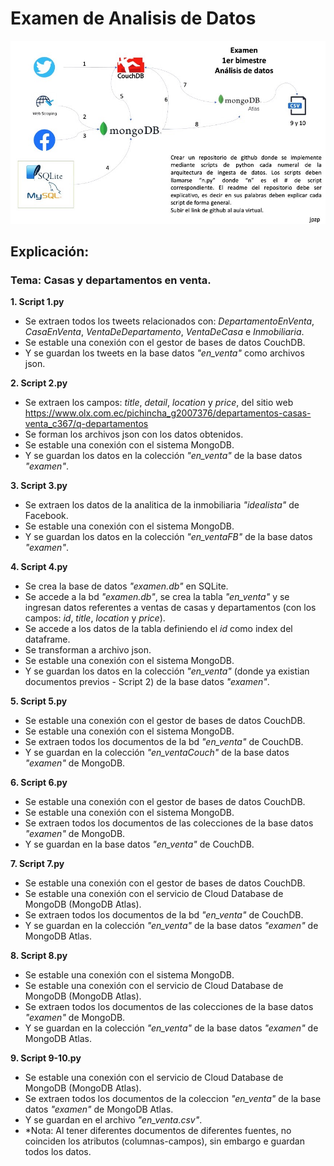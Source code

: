 # Examen de Analisis de Datos
![Indicaciones](https://github.com/GabiCC08/examen_AnalisisDatos/blob/main/Indicaciones.jpg)

## Explicación:

### Tema: Casas y departamentos en venta.

**1. Script 1.py**
- Se extraen todos los tweets relacionados con: *DepartamentoEnVenta*, *CasaEnVenta*, *VentaDeDepartamento*, *VentaDeCasa* e *Inmobiliaria*.
- Se estable una conexión con el gestor de bases de datos CouchDB.
- Y se guardan los tweets en la base datos *"en_venta"* como archivos json.

**2. Script 2.py**
- Se extraen los campos: *title*, *detail*, *location* y *price*, del sitio web https://www.olx.com.ec/pichincha_g2007376/departamentos-casas-venta_c367/q-departamentos 
- Se forman los archivos json con los datos obtenidos.
- Se estable una conexión con el sistema MongoDB.
- Y se guardan los datos en la colección *"en_venta"* de la base datos *"examen"*.

**3. Script 3.py**
- Se extraen los datos de la analitica de la inmobiliaria *"idealista"* de Facebook.
- Se estable una conexión con el sistema MongoDB.
- Y se guardan los datos en la colección *"en_ventaFB"* de la base datos *"examen"*.

**4. Script 4.py**
- Se crea la base de datos *"examen.db"* en SQLite.
- Se accede a la bd *"examen.db"*, se crea la tabla *"en_venta"* y se ingresan datos referentes a ventas de casas y departamentos (con los campos: *id*, *title*, *location* y *price*).
- Se accede a los datos de la tabla definiendo el *id* como index del dataframe.
- Se transforman a archivo json.
- Se estable una conexión con el sistema MongoDB.
- Y se guardan los datos en la colección *"en_venta"* (donde ya existian documentos previos - Script 2) de la base datos *"examen"*.

**5. Script 5.py**
- Se estable una conexión con el gestor de bases de datos CouchDB.
- Se estable una conexión con el sistema MongoDB.
- Se extraen todos los documentos de la bd *"en_venta"* de CouchDB.
- Y se guardan en la colección *"en_ventaCouch"* de la base datos *"examen"* de MongoDB.

**6. Script 6.py**
- Se estable una conexión con el gestor de bases de datos CouchDB.
- Se estable una conexión con el sistema MongoDB.
- Se extraen todos los documentos de las colecciones de la base datos *"examen"* de MongoDB.
- Y se guardan en la base datos *"en_venta"* de CouchDB.

**7. Script 7.py**
- Se estable una conexión con el gestor de bases de datos CouchDB.
- Se estable una conexión con el servicio de Cloud Database de MongoDB (MongoDB Atlas).
- Se extraen todos los documentos de la bd *"en_venta"* de CouchDB.
- Y se guardan en la colección *"en_venta"* de la base datos *"examen"* de MongoDB Atlas.

**8. Script 8.py**
- Se estable una conexión con el sistema MongoDB.
- Se estable una conexión con el servicio de Cloud Database de MongoDB (MongoDB Atlas).
- Se extraen todos los documentos de las colecciones de la base datos *"examen"* de MongoDB.
- Y se guardan en la colección *"en_venta"* de la base datos *"examen"* de MongoDB Atlas.

**9. Script 9-10.py**
- Se estable una conexión con el servicio de Cloud Database de MongoDB (MongoDB Atlas).
- Se extraen todos los documentos de la coleccion *"en_venta"* de la base datos *"examen"* de MongoDB Atlas.
- Y se guardan en el archivo *"en_venta.csv"*.
- *Nota: Al tener diferentes documentos de diferentes fuentes, no coinciden los atributos (columnas-campos), sin embargo e guardan todos los datos.
